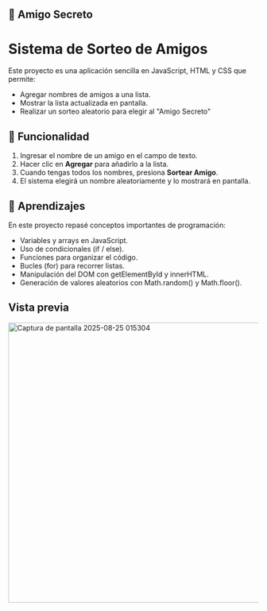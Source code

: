 ## 🎈 Amigo Secreto  

<h1> Sistema de Sorteo de Amigos </h1>
Este proyecto es una aplicación sencilla en JavaScript, HTML y CSS que permite:

- Agregar nombres de amigos a una lista.
- Mostrar la lista actualizada en pantalla.
- Realizar un sorteo aleatorio para elegir al "Amigo Secreto"

## 📖 Funcionalidad
1. Ingresar el nombre de un amigo en el campo de texto.  
2. Hacer clic en **Agregar** para añadirlo a la lista.  
3. Cuando tengas todos los nombres, presiona **Sortear Amigo**.  
4. El sistema elegirá un nombre aleatoriamente y lo mostrará en pantalla.  

## 📖 Aprendizajes

En este proyecto repasé conceptos importantes de programación:

- Variables y arrays en JavaScript.
- Uso de condicionales (if / else).
- Funciones para organizar el código.
- Bucles (for) para recorrer listas.
- Manipulación del DOM con getElementById y innerHTML.
- Generación de valores aleatorios con Math.random() y Math.floor().

## Vista previa
<img width="829" height="564" alt="Captura de pantalla 2025-08-25 015304" src="https://github.com/user-attachments/assets/291ac3fc-9b09-40c4-880b-28a418fdcf77" />


